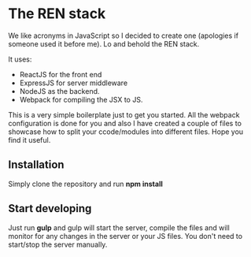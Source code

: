 # The REN stack
We like acronyms in JavaScript so I decided to create one (apologies if someone used it before me). Lo and behold the REN stack. 

It uses:
* ReactJS for the front end
* ExpressJS for server middleware
* NodeJS as the backend.
* Webpack for compiling the JSX to JS.

This is a very simple boilerplate just to get you started. All the webpack configuration is done for you and also I have created a couple of files to showcase how to split your ccode/modules into different files. Hope you find it useful.

## Installation
Simply clone the repository and run **npm install**

## Start developing
Just run **gulp** and gulp will start the server, compile the files and will monitor for any changes in the server or your JS files. You don't need to start/stop the server manually.